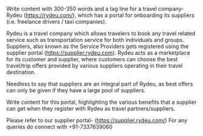Write content with 300-350 words and a tag line for a travel company- Rydeu (https://rydeu.com/), which has a portal for onboarding its suppliers (i.e. freelance drivers / taxi companies). 

Rydeu is a travel company which allows travelers to book any travel related service such as transportation service for both individuals and groups.
Suppliers, also known as the Service Providers gets registered using the supplier portal (https://supplier.rydeu.com).
Rydeu acts as a marketplace for its customer and supplier, where customers can choose the best travel/trip offers provided by various suppliers operating in their travel destination.

Needless to say that suppliers are an integral part of Rydeu, as best offers can only be given if they have a large pool of suppliers.

Write content for this portal, highlighting the various benefits that a supplier can get when they register with Rydeu as travel partners/suppliers.

Please refer to our supplier portal- (https://supplier.rydeu.com/)
For any queries do connect with +91-7337639060
